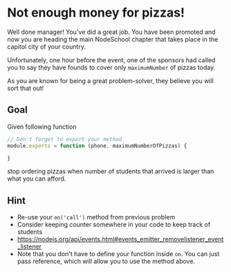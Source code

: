# Not enough money for pizzas!

Well done manager! You've did a great job. You have been promoted and now you are heading the main NodeSchool
chapter that takes place in the capitol city of your country.

Unfortunately, one hour before the event, one of the sponsors had called you to say they have founds to cover
only `maximumNumber` of pizzas today.

As you are known for being a great problem-solver, they believe you will sort that out!

## Goal

Given following function

```js
// Don't forget to export your method
module.exports = function (phone, maximumNumberOfPizzas) {

}
```

stop ordering pizzas when number of students that arrived is larger than what you can afford.

## Hint
- Re-use your `on('call')` method from previous problem
- Consider keeping counter somewhere in your code to keep track of students
- https://nodejs.org/api/events.html#events_emitter_removelistener_event_listener
- Note that you don't have to define your function inside `on`. You can just pass reference, which will allow you to use the method above.
